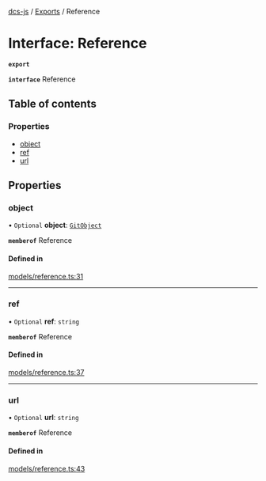 [dcs-js](../README.md) / [Exports](../modules.md) / Reference

# Interface: Reference

**`export`**

**`interface`** Reference

## Table of contents

### Properties

- [object](Reference.md#object)
- [ref](Reference.md#ref)
- [url](Reference.md#url)

## Properties

### <a id="object" name="object"></a> object

• `Optional` **object**: [`GitObject`](GitObject.md)

**`memberof`** Reference

#### Defined in

[models/reference.ts:31](https://github.com/unfoldingWord/dcs-js/blob/b29eb7a/models/reference.ts#L31)

___

### <a id="ref" name="ref"></a> ref

• `Optional` **ref**: `string`

**`memberof`** Reference

#### Defined in

[models/reference.ts:37](https://github.com/unfoldingWord/dcs-js/blob/b29eb7a/models/reference.ts#L37)

___

### <a id="url" name="url"></a> url

• `Optional` **url**: `string`

**`memberof`** Reference

#### Defined in

[models/reference.ts:43](https://github.com/unfoldingWord/dcs-js/blob/b29eb7a/models/reference.ts#L43)
